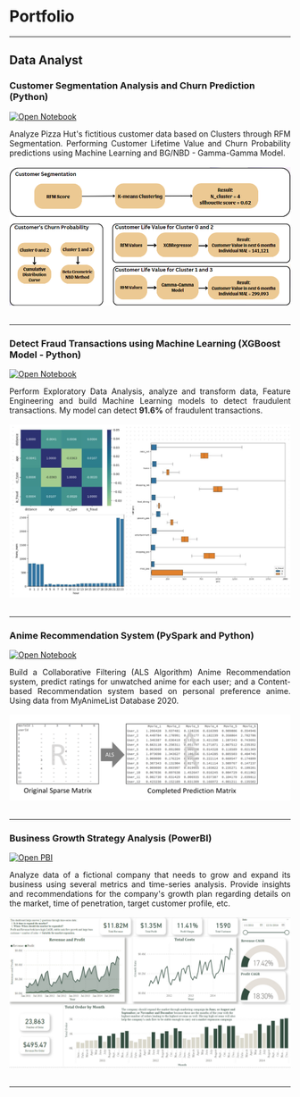 # Portfolio
---
## Data Analyst

### Customer Segmentation Analysis and Churn Prediction (Python)

[![Open Notebook](https://img.shields.io/badge/Jupyter-Open_Notebook-blue?logo=Jupyter)](projects/Customer%20Segmentation%20Analysis%20and%20Churn%20Prediction.html)

<div style="text-align: justify">Analyze Pizza Hut's fictitious customer data based on Clusters through RFM Segmentation. Performing Customer Lifetime Value and Churn Probability predictions using Machine Learning and BG/NBD - Gamma-Gamma Model.
</div>
<br>
<center><img src="images/output2.png"></center>
<br>

---

### Detect Fraud Transactions using Machine Learning (XGBoost Model - Python)

[![Open Notebook](https://img.shields.io/badge/Jupyter-Open_Notebook-blue?logo=Jupyter)](projects/Fraud%20Detection.html)

<div style="text-align: justify">Perform Exploratory Data Analysis, analyze and transform data, Feature Engineering and build Machine Learning models to detect fraudulent transactions. My model can detect <b>91.6%</b> of fraudulent transactions.</div>
<br>
<center><img src="images/fraud_output.jpg"></center>
<br>

---

### Anime Recommendation System (PySpark and Python)

[![Open Notebook](https://img.shields.io/badge/Jupyter-Open_Notebook-blue?logo=Jupyter)](projects/Recommendation%20System.html)

<div style="text-align: justify">Build a Collaborative Filtering (ALS Algorithm) Anime Recommendation system, predict ratings for unwatched anime for each user; and a Content-based Recommendation system based on personal preference anime. Using data from MyAnimeList Database 2020.</div>
<br>
<center><img src="images/recommendation.png"></center>
<br>

---

### Business Growth Strategy Analysis (PowerBI)

[![Open PBI](https://img.shields.io/badge/PowerBI-Open_PowerBI-blue?logo=Power-BI)](projects/PowerBI%20Project.pbix)

<div style="text-align: justify">Analyze data of a fictional company that needs to grow and expand its business using several metrics and time-series analysis. Provide insights and recommendations for the company's growth plan regarding details on the market, time of penetration, target customer profile, etc.</div>
<br>
<center><img src="images/powerbi_output.jpg"></center>
<br>

---

